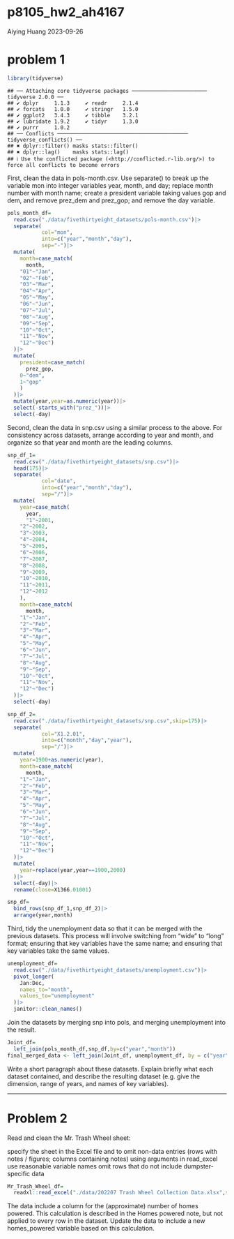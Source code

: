 p8105_hw2_ah4167
================
Aiying Huang
2023-09-26

# problem 1

``` r
library(tidyverse)
```

    ## ── Attaching core tidyverse packages ──────────────────────── tidyverse 2.0.0 ──
    ## ✔ dplyr     1.1.3     ✔ readr     2.1.4
    ## ✔ forcats   1.0.0     ✔ stringr   1.5.0
    ## ✔ ggplot2   3.4.3     ✔ tibble    3.2.1
    ## ✔ lubridate 1.9.2     ✔ tidyr     1.3.0
    ## ✔ purrr     1.0.2     
    ## ── Conflicts ────────────────────────────────────────── tidyverse_conflicts() ──
    ## ✖ dplyr::filter() masks stats::filter()
    ## ✖ dplyr::lag()    masks stats::lag()
    ## ℹ Use the conflicted package (<http://conflicted.r-lib.org/>) to force all conflicts to become errors

First, clean the data in pols-month.csv. Use separate() to break up the
variable mon into integer variables year, month, and day; replace month
number with month name; create a president variable taking values gop
and dem, and remove prez_dem and prez_gop; and remove the day variable.

``` r
pols_month_df=
  read.csv("./data/fivethirtyeight_datasets/pols-month.csv")|>
  separate(
           col="mon",
           into=c("year","month","day"),
           sep="-")|>
  mutate(
    month=case_match(
      month,
    "01"~"Jan",
    "02"~"Feb",
    "03"~"Mar",
    "04"~"Apr",
    "05"~"May",
    "06"~"Jun",
    "07"~"Jul",
    "08"~"Aug",
    "09"~"Sep",
    "10"~"Oct",
    "11"~"Nov",
    "12"~"Dec")
  )|>
  mutate(
    president=case_match(
      prez_gop,
    0~"dem",
    1~"gop"
    )
  )|>
  mutate(year,year=as.numeric(year))|>
  select(-starts_with("prez_"))|>
  select(-day)
```

Second, clean the data in snp.csv using a similar process to the above.
For consistency across datasets, arrange according to year and month,
and organize so that year and month are the leading columns.

``` r
snp_df_1=
  read.csv("./data/fivethirtyeight_datasets/snp.csv")|>
  head(175)|>
  separate(
           col="date",
           into=c("year","month","day"),
           sep="/")|>
  mutate(
    year=case_match(
      year,
      "1"~2001,
    "2"~2002,
    "3"~2003,
    "4"~2004,
    "5"~2005,
    "6"~2006,
    "7"~2007,
    "8"~2008,
    "9"~2009,
    "10"~2010,
    "11"~2011,
    "12"~2012
    ),
    month=case_match(
      month,
    "1"~"Jan",
    "2"~"Feb",
    "3"~"Mar",
    "4"~"Apr",
    "5"~"May",
    "6"~"Jun",
    "7"~"Jul",
    "8"~"Aug",
    "9"~"Sep",
    "10"~"Oct",
    "11"~"Nov",
    "12"~"Dec")
  )|>
  select(-day)
```

``` r
snp_df_2=
  read.csv("./data/fivethirtyeight_datasets/snp.csv",skip=175)|>
  separate(
           col="X1.2.01",
           into=c("month","day","year"),
           sep="/")|>
  mutate(
    year=1900+as.numeric(year),
    month=case_match(
      month,
    "1"~"Jan",
    "2"~"Feb",
    "3"~"Mar",
    "4"~"Apr",
    "5"~"May",
    "6"~"Jun",
    "7"~"Jul",
    "8"~"Aug",
    "9"~"Sep",
    "10"~"Oct",
    "11"~"Nov",
    "12"~"Dec")
  )|>
  mutate(
    year=replace(year,year==1900,2000)
  )|>
  select(-day)|>
  rename(close=X1366.01001)
```

``` r
snp_df=
  bind_rows(snp_df_1,snp_df_2)|>
  arrange(year,month)
```

Third, tidy the unemployment data so that it can be merged with the
previous datasets. This process will involve switching from “wide” to
“long” format; ensuring that key variables have the same name; and
ensuring that key variables take the same values.

``` r
unemployment_df=
  read.csv("./data/fivethirtyeight_datasets/unemployment.csv")|>
  pivot_longer(
    Jan:Dec,
    names_to="month",
    values_to="unemployment"
  )|>
  janitor::clean_names()
```

Join the datasets by merging snp into pols, and merging unemployment
into the result.

``` r
Joint_df=
  left_join(pols_month_df,snp_df,by=c("year","month"))
final_merged_data <- left_join(Joint_df, unemployment_df, by = c("year","month"))
```

Write a short paragraph about these datasets. Explain briefly what each
dataset contained, and describe the resulting dataset (e.g. give the
dimension, range of years, and names of key variables).

------------------------------------------------------------------------

# Problem 2

Read and clean the Mr. Trash Wheel sheet:

specify the sheet in the Excel file and to omit non-data entries (rows
with notes / figures; columns containing notes) using arguments in
read_excel use reasonable variable names omit rows that do not include
dumpster-specific data

``` r
Mr_Trash_Wheel_df=
  readxl::read_excel("./data/202207 Trash Wheel Collection Data.xlsx",sheet="Mr. Trash Wheel",range="A2:N549")
```

The data include a column for the (approximate) number of homes powered.
This calculation is described in the Homes powered note, but not applied
to every row in the dataset. Update the data to include a new
homes_powered variable based on this calculation.
